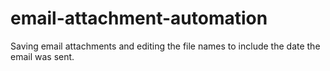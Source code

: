 # email-attachment-automation
Saving email attachments and editing the file names to include the date the email was sent.
